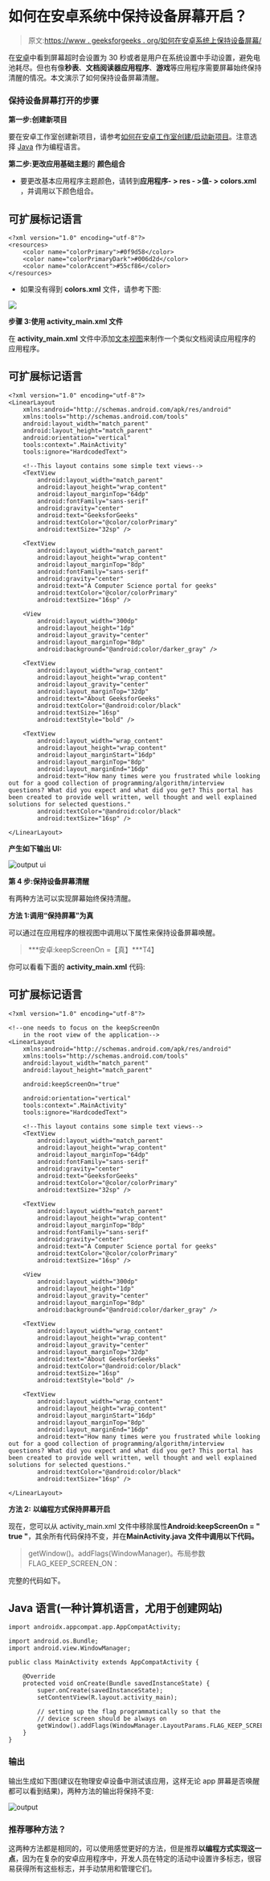 # 如何在安卓系统中保持设备屏幕开启？

> 原文:[https://www . geeksforgeeks . org/如何在安卓系统上保持设备屏幕/](https://www.geeksforgeeks.org/how-to-keep-the-device-screen-on-in-android/)

在[安卓](https://www.geeksforgeeks.org/kotlin-android-tutorial/)中看到屏幕超时会设置为 30 秒或者是用户在系统设置中手动设置，避免电池耗尽。但也有像**秒表**、**文档阅读器应用程序**、**游戏**等应用程序需要屏幕始终保持清醒的情况。本文演示了如何保持设备屏幕清醒。

### 保持设备屏幕打开的步骤

**第一步:创建新项目**

要在安卓工作室创建新项目，请参考[如何在安卓工作室创建/启动新项目](https://www.geeksforgeeks.org/android-how-to-create-start-a-new-project-in-android-studio/)。注意选择 [Java](https://www.geeksforgeeks.org/java/) 作为编程语言。

**第二步:更改应用基础主题**的 **颜色组合**

*   要更改基本应用程序主题颜色，请转到**应用程序- > res - >值- > colors.xml** ，并调用以下颜色组合。

## 可扩展标记语言

```
<?xml version="1.0" encoding="utf-8"?>
<resources>
    <color name="colorPrimary">#0f9d58</color>
    <color name="colorPrimaryDark">#006d2d</color>
    <color name="colorAccent">#55cf86</color>
</resources>
```

*   如果没有得到 **colors.xml** 文件，请参考下图:

![](img/cc47fa48d84eefcb7a51652e9a2bb57e.png)

**步骤 3:使用 activity_main.xml 文件**

在 **activity_main.xml** 文件中添加[文本视图](https://www.geeksforgeeks.org/textview-widget-in-android-using-java-with-examples/)来制作一个类似文档阅读应用程序的应用程序。

## 可扩展标记语言

```
<?xml version="1.0" encoding="utf-8"?>
<LinearLayout 
    xmlns:android="http://schemas.android.com/apk/res/android"
    xmlns:tools="http://schemas.android.com/tools"
    android:layout_width="match_parent"
    android:layout_height="match_parent"
    android:orientation="vertical"
    tools:context=".MainActivity"
    tools:ignore="HardcodedText">

    <!--This layout contains some simple text views-->
    <TextView
        android:layout_width="match_parent"
        android:layout_height="wrap_content"
        android:layout_marginTop="64dp"
        android:fontFamily="sans-serif"
        android:gravity="center"
        android:text="GeeksforGeeks"
        android:textColor="@color/colorPrimary"
        android:textSize="32sp" />

    <TextView
        android:layout_width="match_parent"
        android:layout_height="wrap_content"
        android:layout_marginTop="8dp"
        android:fontFamily="sans-serif"
        android:gravity="center"
        android:text="A Computer Science portal for geeks"
        android:textColor="@color/colorPrimary"
        android:textSize="16sp" />

    <View
        android:layout_width="300dp"
        android:layout_height="1dp"
        android:layout_gravity="center"
        android:layout_marginTop="8dp"
        android:background="@android:color/darker_gray" />

    <TextView
        android:layout_width="wrap_content"
        android:layout_height="wrap_content"
        android:layout_gravity="center"
        android:layout_marginTop="32dp"
        android:text="About GeeksforGeeks"
        android:textColor="@android:color/black"
        android:textSize="16sp"
        android:textStyle="bold" />

    <TextView
        android:layout_width="wrap_content"
        android:layout_height="wrap_content"
        android:layout_marginStart="16dp"
        android:layout_marginTop="8dp"
        android:layout_marginEnd="16dp"
        android:text="How many times were you frustrated while looking out for a good collection of programming/algorithm/interview questions? What did you expect and what did you get? This portal has been created to provide well written, well thought and well explained solutions for selected questions."
        android:textColor="@android:color/black"
        android:textSize="16sp" />

</LinearLayout>
```

**产生如下输出 UI:**

![output ui](img/4d27568e4c0371208f9f2f5bb3b45e70.png)

**第 4 步:保持设备屏幕清醒**

有两种方法可以实现屏幕始终保持清醒。

**方法 1:调用“保持屏幕”为真**

可以通过在应用程序的根视图中调用以下属性来保持设备屏幕唤醒。

> ***安卓:keepScreenOn =【真】***T4】

你可以看看下面的 **activity_main.xml** 代码:

## 可扩展标记语言

```
<?xml version="1.0" encoding="utf-8"?>

<!--one needs to focus on the keepScreenOn
    in the root view of the application-->
<LinearLayout 
    xmlns:android="http://schemas.android.com/apk/res/android"
    xmlns:tools="http://schemas.android.com/tools"
    android:layout_width="match_parent"
    android:layout_height="match_parent"

    android:keepScreenOn="true"

    android:orientation="vertical"
    tools:context=".MainActivity"
    tools:ignore="HardcodedText">

    <!--This layout contains some simple text views-->
    <TextView
        android:layout_width="match_parent"
        android:layout_height="wrap_content"
        android:layout_marginTop="64dp"
        android:fontFamily="sans-serif"
        android:gravity="center"
        android:text="GeeksforGeeks"
        android:textColor="@color/colorPrimary"
        android:textSize="32sp" />

    <TextView
        android:layout_width="match_parent"
        android:layout_height="wrap_content"
        android:layout_marginTop="8dp"
        android:fontFamily="sans-serif"
        android:gravity="center"
        android:text="A Computer Science portal for geeks"
        android:textColor="@color/colorPrimary"
        android:textSize="16sp" />

    <View
        android:layout_width="300dp"
        android:layout_height="1dp"
        android:layout_gravity="center"
        android:layout_marginTop="8dp"
        android:background="@android:color/darker_gray" />

    <TextView
        android:layout_width="wrap_content"
        android:layout_height="wrap_content"
        android:layout_gravity="center"
        android:layout_marginTop="32dp"
        android:text="About GeeksforGeeks"
        android:textColor="@android:color/black"
        android:textSize="16sp"
        android:textStyle="bold" />

    <TextView
        android:layout_width="wrap_content"
        android:layout_height="wrap_content"
        android:layout_marginStart="16dp"
        android:layout_marginTop="8dp"
        android:layout_marginEnd="16dp"
        android:text="How many times were you frustrated while looking out for a good collection of programming/algorithm/interview questions? What did you expect and what did you get? This portal has been created to provide well written, well thought and well explained solutions for selected questions."
        android:textColor="@android:color/black"
        android:textSize="16sp" />

</LinearLayout>
```

**方法 2:** **以编程方式保持屏幕开启**

现在，您可以从 activity_main.xml 文件中移除属性**Android:keepScreenOn = " true "**，其余所有代码保持不变，并在**MainActivity.java 文件中调用以下代码。**

> getWindow()。addFlags(WindowManager)。布局参数 FLAG_KEEP_SCREEN_ON：

完整的代码如下。

## Java 语言(一种计算机语言，尤用于创建网站)

```
import androidx.appcompat.app.AppCompatActivity;

import android.os.Bundle;
import android.view.WindowManager;

public class MainActivity extends AppCompatActivity {

    @Override
    protected void onCreate(Bundle savedInstanceState) {
        super.onCreate(savedInstanceState);
        setContentView(R.layout.activity_main);

        // setting up the flag programmatically so that the 
        // device screen should be always on
        getWindow().addFlags(WindowManager.LayoutParams.FLAG_KEEP_SCREEN_ON);
    }
}
```

### 输出

输出生成如下图(建议在物理安卓设备中测试该应用，这样无论 app 屏幕是否唤醒都可以看到结果)，两种方法的输出将保持不变:

![output](img/4d27568e4c0371208f9f2f5bb3b45e70.png)

### 推荐哪种方法？

这两种方法都是相同的，可以使用感觉更好的方法，但是推荐**以编程方式实现这一点**，因为在复杂的安卓应用程序中，开发人员在特定的活动中设置许多标志，很容易获得所有这些标志，并手动禁用和管理它们。